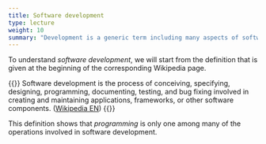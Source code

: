 ```yaml
---
title: Software development
type: lecture
weight: 10
summary: "Development is a generic term including many aspects of software production, in this lecture, wer are going to discuss some of these aspects"
---
```


To understand *software development*, we will start from the definition that is
given at the beginning of the corresponding Wikipedia page.

{{<def title="Software Development">}}
Software development is the process of conceiving, specifying, designing,
programming, documenting, testing, and bug fixing involved in creating and
maintaining applications, frameworks, or other software components.
([Wikipedia EN](https://en.wikipedia.org/wiki/Software_development)) 
{{</def>}}

This definition shows that *programming* is only one among many of the operations
involved in software development.
